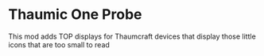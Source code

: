 # Thaumic One Probe

This mod adds TOP displays for Thaumcraft devices that display those little icons that are too small to read
